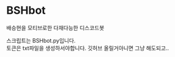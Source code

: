 # BSHbot
배승현을 모티브로한 다재다능한 디스코드봇<br>

스크립트는 BSHbot.py입니다.<br>
토큰은 txt파일을 생성하서야합니다. 깃허브 올릴거아니면 그냥 해도되고..
